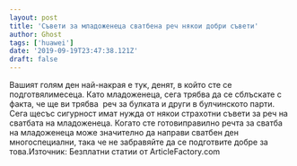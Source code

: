 ```yaml
---
layout: post
title: 'Съвети за младоженеца сватбена реч някои добри съвети'
author: Ghost
tags: ['huawei']
date: '2019-09-19T23:47:38.121Z'
draft: false
---
```


Вашият голям ден най-накрая е тук, денят, в който сте се подготвялимесеца. Като младоженеца, сега трябва да се сблъскате с факта, че ще ви трябва  реч за булката и други в булчинското парти. Сега щесъс сигурност имат нужда от някои страхотни съвети за реч на сватбата на младоженеца. Когато сте готовиправилно речта за сватба на младоженеца може значително да направи сватбен ден многоспециални, така че не забравяйте да се подготвите добре за това.Източник: Безплатни статии от ArticleFactory.com
